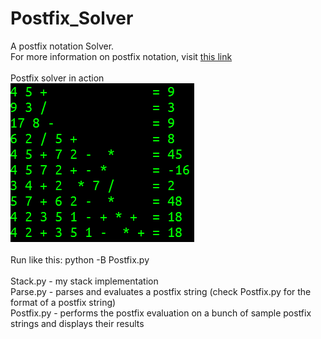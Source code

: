 # Postfix_Solver
A postfix notation Solver. <br>
For more information on postfix notation, visit [this link](https://en.wikipedia.org/wiki/Reverse_Polish_notation) <br><br>
Postfix solver in action <br>
![](https://github.com/kingmak/Postfix_Solver/blob/master/example.png) <br><br>
Run like this: python -B Postfix.py <br><br>
Stack.py - my stack implementation <br>
Parse.py - parses and evaluates a postfix string (check Postfix.py for the format of a postfix string) <br>
Postfix.py - performs the postfix evaluation on a bunch of sample postfix strings and displays their results <br>
